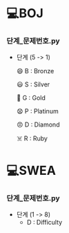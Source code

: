 # :computer:BOJ

[백준]: https://www.acmicpc.net/

### 단계_문제번호.py

- 단계 (5 -> 1)

  :smile: B : Bronze

  :smiley: S : Silver

  :slightly_smiling_face: G : Gold

  :anguished: P : Platinum

  :angry: D : Diamond

  :skull_and_crossbones: R : Ruby



# :computer:SWEA

[^SW Expert Academy]: [SW Expert Academy](https://swexpertacademy.com/main/main.do)

### 단계_문제번호.py

- 단계 (1 -> 8)
  - D : Difficulty


